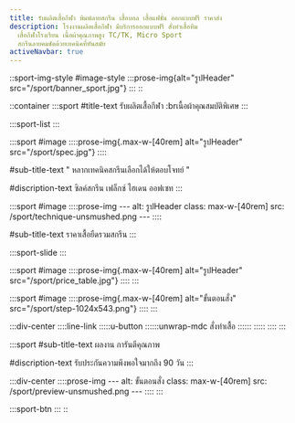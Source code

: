 ```yaml
---
title: รับผลิตเสื้อกีฬา พิมพ์ลายสกรีน เสื้อบอล เสื้อแฟชั่น ออกแบบฟรี ราคาส่ง
description: โรงงานผลิตเสื้อกีฬา มีบริการออกแบบฟรี สั่งทำเสื้อทีม
  เสื้อกีฬาโรงเรียน เนื้อผ้าคุณภาพสูง TC/TK, Micro Sport
  สกรีนลายคมชัดด้วยเทคนิคที่ทันสมัย
activeNavbar: true
---
```


::sport-img-style
#image-style
  :::prose-img{alt="รูปHeader" src="/sport/banner_sport.jpg"}
  :::
::

::container
  :::sport
  #title-text
  รับผลิตเสื้อกีฬา :br<!--ใส่ BR เพื่อเคาะวรรคบรรทัดข้อความ-->เนื้อผ้าคุณสมบัติพิเศษ
  :::

  :::sport-list
  :::

  :::sport
  #image
    ::::prose-img{.max-w-[40rem] alt="รูปHeader" src="/sport/spec.jpg"}
    ::::
  
  #sub-title-text
  " หลากเทคนิคสกรีนเลือกได้ให้ตอบโจทย์ "
  
  #discription-text
  ซิลค์สกรีน เฟล็กซ์ ไฮเดน ออฟเซท
  :::

  :::sport
  #image
    ::::prose-img
    ---
    alt: รูปHeader
    class: max-w-[40rem]
    src: /sport/technique-unsmushed.png
    ---
    ::::
  
  #sub-title-text
  ราคาเสื้อยืดรวมสกรีน
  :::

  :::sport-slide
  :::

  :::sport
  #image
    ::::prose-img{.max-w-[40rem] alt="รูปHeader" src="/sport/price_table.jpg"}
    ::::
  :::

  :::sport
  #image
    ::::prose-img{.max-w-[40rem] alt="ขั้นตอนสั่ง" src="/sport/step-1024x543.png"}
    ::::
  :::

  :::div-center
    ::::line-link
      :::::u-button
        ::::::unwrap-mdc
        สั่งทำเสื้อ
        ::::::
      :::::
    ::::
  :::

  :::sport
  #sub-title-text
  ผลงาน การันตีคุณภาพ
  
  #discription-text
  รับประกันความพึงพอใจมากถึง 90 วัน
  :::

  :::div-center
    ::::prose-img
    ---
    alt: ขั้นตอนสั่ง
    class: max-w-[40rem]
    src: /sport/preview-unsmushed.png
    ---
    ::::
  :::

  :::sport-btn
  :::
::
